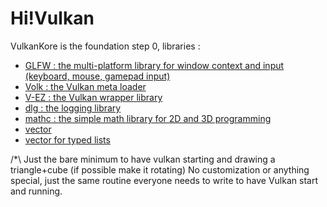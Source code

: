 # Hi!Vulkan

VulkanKore is the foundation step 0, libraries :
* [GLFW : the multi-platform library for window context and input (keyboard, mouse, gamepad input)](https://github.com/glfw/glfw)
* [Volk : the Vulkan meta loader](https://github.com/zeux/volk/)
* [V-EZ : the Vulkan wrapper library](https://github.com/GPUOpen-LibrariesAndSDKs/V-EZ)
* [dlg : the logging library]()
* [mathc : the simple math library for 2D and 3D programming](https://github.com/felselva/mathc)
* [vector](https://github.com/goldsborough/vector)
* [vector for typed lists](https://github.com/swenson/vector.h)

/*\ Just the bare minimum to have vulkan starting and drawing a triangle+cube (if possible make it rotating)
No customization or anything special, just the same routine everyone needs to write to have Vulkan start and running.
